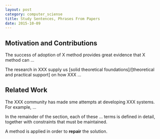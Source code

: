 ```yaml
---
layout: post
category: computer_sciense
title: Study Sentences, Phrases From Papers
date: 2015-10-09
---
```


## Motivation and Contributions

The success of adoption of X method provides great evidence that X method can ...

The research in XXX supply us [solid theoretical foundations]/[theoretical and practical support] on how XXX ...

## Related Work

The XXX community has made sme attempts at developing XXX  systems. For example, ... 

In the remainder of the section, each of these ... terms is defined in detail, 
together with constraints that must be maintained.

A method is applied in order to **repair** the solution. 